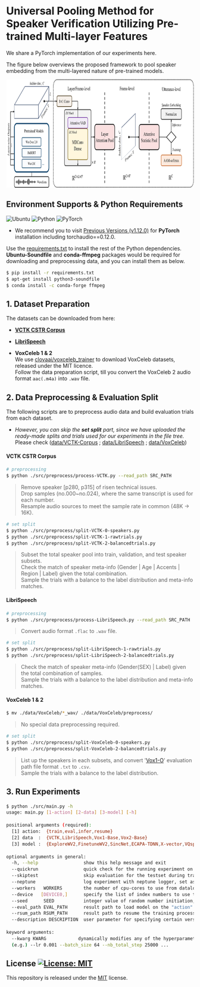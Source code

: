 # Universal Pooling Method for Speaker Verification Utilizing Pre-trained Multi-layer Features
We share a PyTorch implementation of our experiments here.

The figure below overviews the proposed framework to pool speaker embedding from the multi-layered nature of pre-trained models.
<p align="center">
<img src="/img/Fig-Overall_framework_v0.png" width="900" height="290">
</p>

## Environment Supports & Python Requirements
![Ubuntu](https://img.shields.io/badge/Ubuntu-18.04+-E95420?style=for-the-badge&logo=ubuntu&logoColor=E95420)
![Python](https://img.shields.io/badge/Python-3.8.8-3670A0?style=for-the-badge&logo=python&logoColor=ffdd54)
![PyTorch](https://img.shields.io/badge/PyTorch-1.12.0-%23EE4C2C?style=for-the-badge&logo=PyTorch&logoColor=%23EE4C2C)   
* We recommend you to visit [Previous Versions (v1.12.0)](https://pytorch.org/get-started/previous-versions/#v1120) for **PyTorch** installation including torchaudio==0.12.0.

Use the [requirements.txt](/requirements.txt) to install the rest of the Python dependencies.   
**Ubuntu-Soundfile** and **conda-ffmpeg** packages would be required for downloading and preprocessing data, and you can install them as below.

```bash
$ pip install -r requirements.txt
$ apt-get install python3-soundfile
$ conda install -c conda-forge ffmpeg
```

## 1. Dataset Preparation

The datasets can be downloaded from here:

* [**VCTK CSTR Corpus**](https://doi.org/10.7488/ds/2645)

* [**LibriSpeech**](https://www.openslr.org/12)

* **VoxCeleb 1 & 2**  
  We use [clovaai/voxceleb_trainer](https://github.com/clovaai/voxceleb_trainer) to download VoxCeleb datasets, released under the MIT licence.  
  Follow the data preparation script, till you convert the VoxCeleb 2 audio format ```aac(.m4a)``` into ```.wav``` file.


## 2. Data Preprocessing & Evaluation Split
The following scripts are to preprocess audio data and build evaluation trials from each dataset.
* _However, you can skip the **set split** part, since we have uploaded the ready-made splits and trials used for our experiments in the file tree._  
  Please check ([data/VCTK-Corpus](data/VCTK-Corpus/preprocess) ; [data/LibriSpeech](data/LibriSpeech/preprocess) ; [data/VoxCeleb](data/VoxCeleb/preprocess))

#### VCTK CSTR Corpus  
```bash
# preprocessing
$ python ./src/preprocess/process-VCTK.py --read_path SRC_PATH
```
>Remove speaker [p280, p315] of risen technical issues.  
>Drop samples (no.000~no.024), where the same transcript is used for each number.  
>Resample audio sources to meet the sample rate in common (48K &rarr; 16K).

```bash
# set split
$ python ./src/preprocess/split-VCTK-0-speakers.py
$ python ./src/preprocess/split-VCTK-1-rawtrials.py
$ python ./src/preprocess/split-VCTK-2-balancedtrials.py
```
>Subset the total speaker pool into train, validation, and test speaker subsets.  
>Check the match of speaker meta-info (Gender | Age | Accents | Region | Label) given the total combination.  
>Sample the trials with a balance to the label distribution and meta-info matches.

#### LibriSpeech
```bash
# preprocessing
$ python ./src/preprocess/process-LibriSpeech.py --read_path SRC_PATH
```
>Convert audio format ```.flac``` to ```.wav``` file.

```bash
# set split
$ python ./src/preprocess/split-LibriSpeech-1-rawtrials.py
$ python ./src/preprocess/split-LibriSpeech-2-balancedtrials.py
```
>Check the match of speaker meta-info (Gender(SEX) | Label) given the total combination of samples.  
>Sample the trials with a balance to the label distribution and meta-info matches.

#### VoxCeleb 1 & 2  
```bash
$ mv ./data/VoxCeleb/*_wav/ ./data/VoxCeleb/preprocess/
```
>No special data preprocessing required.

```bash
# set split
$ python ./src/preprocess/split-VoxCeleb-0-speakers.py
$ python ./src/preprocess/split-VoxCeleb-2-balancedtrials.py
```
>List up the speakers in each subsets, and convert '[Vox1-O](https://www.robots.ox.ac.uk/~vgg/data/voxceleb/vox1.html)' evaluation path file format ```.txt``` to ```.csv```.  
>Sample the trials with a balance to the label distribution.

## 3. Run Experiments
```bash
$ python ./src/main.py -h
usage: main.py [1-action] [2-data] [3-model] [-h]

positional arguments (required):
  [1] action:  {train,eval,infer,resume}
  [2] data  :  {VCTK,LibriSpeech,Vox1-Base,Vox2-Base}
  [3] model :  {ExploreWV2,FinetuneWV2,SincNet,ECAPA-TDNN,X-vector,VQspeaker}

optional arguments in general:
  -h, --help                 show this help message and exit
  --quickrun                 quick check for the running experiment on the modification, set as True if given
  --skiptest                 skip evaluation for the testset during training, set as True if given
  --neptune                  log experiment with neptune logger, set as True if given
  --workers   WORKERS        the number of cpu-cores to use from dataloader (per each device), defaults to: 4
  --device   [DEVICE0,]      specify the list of index numbers to use the cuda devices, defaults to: [0]
  --seed      SEED           integer value of random number initiation, defaults to: 42
  --eval_path EVAL_PATH      result path to load model on the "action" given as {eval,infer}, defaults to: None
  --rsum_path RSUM_PATH      result path to resume the training process while the "action" given as "resume", defaults to: None
  --description DESCRIPTION  user parameter for specifying certain version, Defaults to "Untitled".

keyword arguments:
  --kwarg KWARG            dynamically modifies any of the hyperparameters declared in ../configs/.../...*.yaml or ./benchmarks/...*.yaml
  (e.g.) --lr 0.001 --batch_size 64 --nb_total_step 25000 ...
```

## License [![License: MIT](https://img.shields.io/badge/License-MIT-yellow.svg)](https://opensource.org/licenses/MIT)
This repository is released under the [MIT](https://choosealicense.com/licenses/mit/) license.
